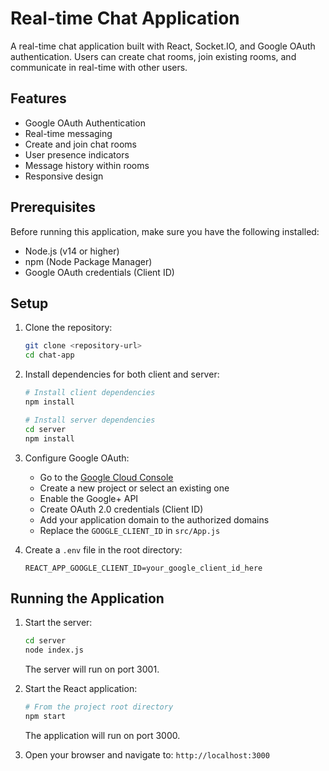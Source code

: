 # Real-time Chat Application

A real-time chat application built with React, Socket.IO, and Google OAuth authentication. Users can create chat rooms, join existing rooms, and communicate in real-time with other users.

## Features

- Google OAuth Authentication
- Real-time messaging
- Create and join chat rooms
- User presence indicators
- Message history within rooms
- Responsive design

## Prerequisites

Before running this application, make sure you have the following installed:
- Node.js (v14 or higher)
- npm (Node Package Manager)
- Google OAuth credentials (Client ID)

## Setup

1. Clone the repository:
   ```bash
   git clone <repository-url>
   cd chat-app
   ```

2. Install dependencies for both client and server:
   ```bash
   # Install client dependencies
   npm install

   # Install server dependencies
   cd server
   npm install
   ```

3. Configure Google OAuth:
   - Go to the [Google Cloud Console](https://console.cloud.google.com)
   - Create a new project or select an existing one
   - Enable the Google+ API
   - Create OAuth 2.0 credentials (Client ID)
   - Add your application domain to the authorized domains
   - Replace the `GOOGLE_CLIENT_ID` in `src/App.js`

4. Create a `.env` file in the root directory:
   ```
   REACT_APP_GOOGLE_CLIENT_ID=your_google_client_id_here
   ```

## Running the Application

1. Start the server:
   ```bash
   cd server
   node index.js
   ```
   The server will run on port 3001.

2. Start the React application:
   ```bash
   # From the project root directory
   npm start
   ```
   The application will run on port 3000.

3. Open your browser and navigate to: `http://localhost:3000`
